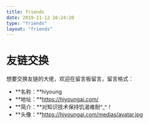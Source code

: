 ```yaml
---
title: friends
date: 2019-11-12 16:24:20
type: "friends"
layout: "friends"
---
```

# 友链交换
想要交换友链的大佬，欢迎在留言板留言，留言格式：
* **名称：**hiyoung
* **地址：**https://hiyoungai.com/
* **简介：**对知识技术保持饥渴难耐^_^！
* **头像：**https://hiyoungai.com/medias/avatar.jpg
